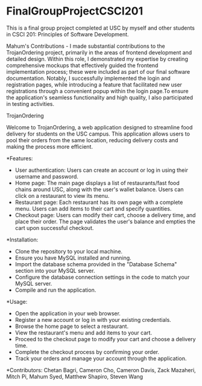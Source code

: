 # FinalGroupProjectCSCI201

This is a final group project completed at USC by myself and other students in CSCI 201: Principles of Software Development.

Mahum's Contributions -
I made substantial contributions to the TrojanOrdering project, primarily in the areas of frontend development and detailed design. Within this role, I demonstrated my expertise by creating comprehensive mockups that effectively guided the frontend implementation process; these were included as part of our final software documentation. Notably, I successfully implemented the login and registration pages, while introducing a feature that facilitated new user registrations through a convenient popup within the login page.To ensure the application's seamless functionality and high quality, I also participated in testing activities. 

TrojanOrdering

Welcome to TrojanOrdering, a web application designed to streamline food delivery for students on the USC campus. This application allows users to pool their orders from the same location, reducing delivery costs and making the process more efficient. 

*Features:
- User authentication: Users can create an account or log in using their username and password.
- Home page: The main page displays a list of restaurants/fast food chains around USC, along with the user's wallet balance. Users can click on a restaurant to view its menu.
- Restaurant page: Each restaurant has its own page with a complete menu. Users can add items to their cart and specify quantities.
- Checkout page: Users can modify their cart, choose a delivery time, and place their order. The page validates the user's balance and empties the cart upon successful checkout.

*Installation:
- Clone the repository to your local machine.
- Ensure you have MySQL installed and running.
- Import the database schema provided in the "Database Schema" section into your MySQL server.
- Configure the database connection settings in the code to match your MySQL server.
- Compile and run the application.

*Usage:
- Open the application in your web browser.
- Register a new account or log in with your existing credentials.
- Browse the home page to select a restaurant.
- View the restaurant's menu and add items to your cart.
- Proceed to the checkout page to modify your cart and choose a delivery time.
- Complete the checkout process by confirming your order.
- Track your orders and manage your account through the application.

*Contributors:
Chetan Bagri,
Cameron Cho,
Cameron Davis,
Zack Mazaheri,
Mitch Pi,
Mahum Syed,
Matthew Shapiro,
Steven Wang
